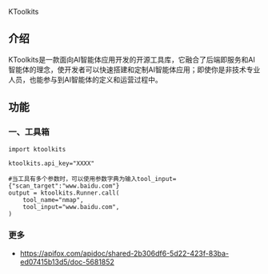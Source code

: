 KToolkits

## 介绍

KToolkits是一款面向AI智能体应用开发的开源工具库，它融合了后端即服务和AI智能体的理念，使开发者可以快速搭建和定制AI智能体应用；即使你是非技术专业人员，也能参与到AI智能体的定义和运营过程中。


## 功能

### 一、工具箱

```
import ktoolkits

ktoolkits.api_key="XXXX"

#当工具有多个参数时，可以使用参数字典为输入tool_input={"scan_target":"www.baidu.com"}
output = ktoolkits.Runner.call(
	tool_name="nmap",
	tool_input="www.baidu.com",
)
```

### 更多

+ https://apifox.com/apidoc/shared-2b306df6-5d22-423f-83ba-ed07415b13d5/doc-5681852